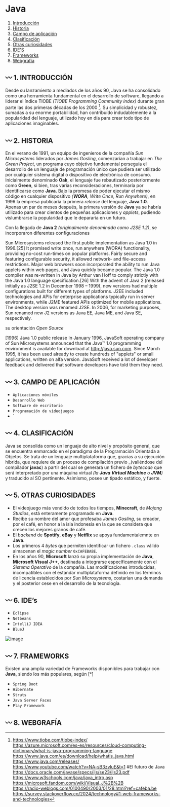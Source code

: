 # Java

1. [Introducción](#wavy_dash-1-introducci%C3%B3n)
2. [Historia](#wavy_dash-2-historia)
3. [Campo de aplicación](#wavy_dash-3-campo-de-aplicaci%C3%B3n)
4. [Clasificación](#wavy_dash-4-clasificaci%C3%B3n)
5. [Otras curiosidades](#wavy_dash-5-otras-curiosidades)
6. [IDE'S](#wavy_dash-6-ides)
7. [Frameworks](#wavy_dash-7-frameworks)
8. [Webgrafía](#wavy_dash-8-webgraf%C3%ADa)

 
## :wavy_dash: 1. INTRODUCCIÓN

Desde su lanzamiento a mediados de los años 90, Java se ha consolidado como una herramienta fundamental en el desarrollo de software, llegando a liderar el índice TIOBE _(TIOBE Programming Community index)_ durante gran parte las dos primeras décadas de los 2000 [^1]. Su simplicidad y robustez, sumadas a su enorme portabilidad, han contribuído indudablemente a la popularidad del lenguaje, utilizado hoy en día para crear todo tipo de aplicaciones imaginables.

## :wavy_dash: 2. **HISTORIA**

En el verano de 1991, un equipo de ingenieros de la compañía _Sun Microsystems_ liderados por _James Gosling_, comenzarían a trabajar en _The Green Project_, un programa cuyo objetivo fundamental perseguía el desarrollo de un lenguaje de programación único que pudiera ser utilizado por cualquier sistema digital o dispositivo de electrónica de consumo. Inicialmente denominado **Oak**, el lenguaje fue rebautizado posteriormente como **Green**, si bien, tras varias reconsideraciones, terminaría por identificarse como **Java**. Bajo la promesa de poder ejecutar el mismo código en cualquier dispositivo _(**WORA**, Write Once, Run Anywhere)_, en 1996 la empresa publicaría la primera _release_ del lenguaje, **Java 1.0**. Apenas un par de meses después, la primera versión de **Java** ya se habría utilizado para crear cientos de pequeñas aplicaciones y _applets_, pudiendo vislumbrarse la popularidad que le depararía en un futuro. 

Con la llegada de **Java 2** _(originalmente denominada como J2SE 1.2)_, se incorporaron diferentes configuraciones 

Sun Microsystems released the first public implementation as Java 1.0 in 1996.[25] It promised write once, run anywhere (WORA) functionality, providing no-cost run-times on popular platforms. Fairly secure and featuring configurable security, it allowed network- and file-access restrictions. Major web browsers soon incorporated the ability to run Java applets within web pages, and Java quickly became popular. The Java 1.0 compiler was re-written in Java by Arthur van Hoff to comply strictly with the Java 1.0 language specification.[26] With the advent of Java 2 (released initially as J2SE 1.2 in December 1998 – 1999), new versions had multiple configurations built for different types of platforms. J2EE included technologies and APIs for enterprise applications typically run in server environments, while J2ME featured APIs optimized for mobile applications. The desktop version was renamed J2SE. In 2006, for marketing purposes, Sun renamed new J2 versions as Java EE, Java ME, and Java SE, respectively. 

su orientación _Open Source_ 

[1996] Java 1.0 public release
In January 1996, JavaSoft operating company of Sun Microsystems announced that the Java™ 1.0 programming environment is available for download at http://java.sun.com. Since March 1995, it has been used already to create hundreds of "applets" or small applications, written on alfa version. JavaSoft received a lot of developer feedback and delivered that software developers have told them they need.
## :wavy_dash: 3. **CAMPO DE APLICACIÓN**
- `Aplicaciones móviles`
- `Desarrollo Web`
- `Software de escritorio`
- `Programación de videojuegos`
- `

## :wavy_dash: 4. **CLASIFICACIÓN**
Java se consolida como un lenguaje de alto nivel y propósito general, que se encuentra enmarcado en el paradigma de la Programación Orientada a Objetos. Se trata de un lenguaje multiplataforma que, gracias a su ejecución híbrida, que requiere de un proceso de compilación previo _(valiéndose del compilador **javac**) a partir del cual se generará un fichero de _bytecode_ que será interpretado por una máquina virtual _(la **Java Virtual Machine** o **JVM**)_ y traducido al SO pertinente.
Asimismo, posee un tipado estático, y fuerte.


## :wavy_dash: 5. **OTRAS CURIOSIDADES**
- El videojuego más vendido de todos los tiempos, **Minecraft**, de _Mojang Studios_, está enteramente programado en **Java**.
- Recibe su nombre del amor que profesaba _James Gosling_, su creador, por el café, en honor a la isla indonesia en la que se considera que crecen los mejores granos de café.
- El _backend_ de **Spotify**, **eBay** y **Netflix** se apoya fundamentalemnte en **Java**.
- Los primeros 4 _bytes_ que permiten identificar un fichero `.class` válido almacenan el _magic number_ `0xCAFEBABE`.
- En los años 90, **Microsoft** lanzó su propia implementación de **Java**, **Microsoft Visual J++**, destinada a integrarse específicamente con el _Sistema Operativo_ de la compañía. Las modificaciones introducidas, incompatibles con el estándar multiplataforma definido en los términos de licencia establecidos por _Sun Microsystems_, costarían una demanda y el posterior cese en el desarrollo de la tecnología.

## :wavy_dash: 6. **IDE’s**

- `Eclipse`
- `Netbeans`
- `IntelliJ IDEA`
- `BlueJ`

![image](https://github.com/user-attachments/assets/03ce1deb-8052-403e-8df5-4a4d3ff3404f)

## :wavy_dash: 7. **FRAMEWORKS**

Existen una amplia variedad de Frameworks disponibles para trabajar con **Java**, siendo los más populares, según  [*]

- `Spring Boot`
- `Hibernate`
- `Struts`
- `Java Server Faces`
- `Play Framework`

## :wavy_dash: 8. **WEBGRAFÍA**

[^1]: https://www.tiobe.com/tiobe-index/     
https://azure.microsoft.com/es-es/resources/cloud-computing-dictionary/what-is-java-programming-language     
https://www.java.com/es/download/help/whatis_java.html
https://www.java.com/releases/  
https://www.youtube.com/watch?v=NA-sB3zvluE&t=1  #El futuro de Java
https://docs.oracle.com/javase/specs/jls/se23/jls23.pdf    
https://www.w3schools.com/java/java_intro.asp  
https://microsoft.fandom.com/wiki/Visual_J%2B%2B  
https://radio-weblogs.com/0100490/2003/01/28.html?ref=cafeba.be      
https://survey.stackoverflow.co/2024/technology#1-web-frameworks-and-technologies











